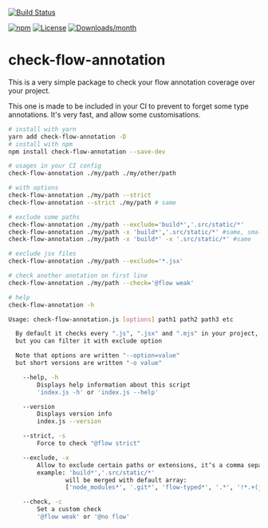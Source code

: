[![Build Status](https://travis-ci.org/DavidBabel/check-flow-annotation.svg?branch=master)](https://travis-ci.org/DavidBabel/check-flow-annotation)

<!-- [![codecov](https://codecov.io/gh/DavidBabel/check-flow-annotation/branch/master/graph/badge.svg)](https://codecov.io/gh/DavidBabel/check-flow-annotation) -->

[![npm](http://img.shields.io/npm/v/check-flow-annotation.svg)](https://www.npmjs.com/package/check-flow-annotation)
[![License](https://img.shields.io/npm/l/check-flow-annotation.svg)](LICENSE)
[![Downloads/month](https://img.shields.io/npm/dm/check-flow-annotation.svg)](http://www.npmtrends.com/check-flow-annotation)

# check-flow-annotation

This is a very simple package to check your flow annotation coverage over your project.

This one is made to be included in your CI to prevent to forget some type annotations. It's very fast, and allow some customisations.

```bash
# install with yarn
yarn add check-flow-annotation -D
# install with npm
npm install check-flow-annotation --save-dev

# usages in your CI config
check-flow-annotation ./my/path ./my/other/path

# with options
check-flow-annotation ./my/path --strict
check-flow-annotation --strict ./my/path # same

# exclude some paths
check-flow-annotation ./my/path --exclude='build*','.src/static/*'
check-flow-annotation ./my/path -x 'build*','.src/static/*' #same, small version
check-flow-annotation ./my/path -x 'build*' -x '.src/static/*' #same

# exclude jsx files
check-flow-annotation ./my/path --exclude='*.jsx'

# check another anotation on first line
check-flow-annotation ./my/path --check='@flow weak'
```

```bash
# help
check-flow-annotation -h

Usage: check-flow-annotation.js [options] path1 path2 path3 etc

  By default it checks every ".js", ".jsx" and ".mjs" in your project,
  but you can filter it with exclude option

  Note that options are written "--option=value"
  but short versions are written "-o value"

	--help, -h
		Displays help information about this script
		'index.js -h' or 'index.js --help'

	--version
		Displays version info
		index.js --version

	--strict, -s
		Force to check "@flow strict"

	--exclude, -x
		Allow to exclude certain paths or extensions, it‘s a comma separated value
		example: 'build*','.src/static/*'
                will be merged with default array:
                ['node_modules*', '.git*', 'flow-typed*', '.*', '!*.+(js|jsx|mjs)']

	--check, -c
		Set a custom check
		'@flow weak' or '@no flow'

```
